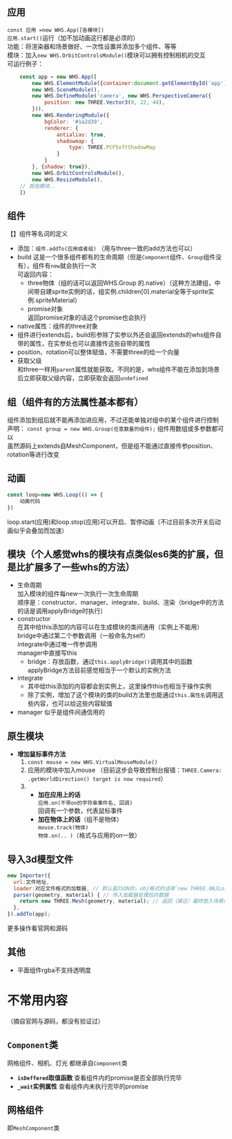 
## 应用
`const 应用 =new WHS.App([各模块])`  
`应用.start()`运行（加不加动画这行都是必须的）  
功能：将渲染器和场景做好、一次性设置并添加多个组件、等等  
模块：加入`new WHS.OrbitControlsModule()`模块可以拥有控制相机的交互  
可运行例子：  
```javascript
    const app = new WHS.App([
        new WHS.ElementModule({container:document.getElementById('app')}), // 这是2个教程里都仅存的写法，不过曾经个人用过一个写法：`new WHS.ElementModule(document.getElementById('app')),`
        new WHS.SceneModule(),
        new WHS.DefineModule('camera', new WHS.PerspectiveCamera({
            position: new THREE.Vector3(0, 22, 44),
        })),
        new WHS.RenderingModule({
            bgColor: '#1a2d39',
            renderer: {
                antialias: true,
                shadowmap: {
                    type: THREE.PCFSoftShadowMap
                }
            }
        }, {shadow: true}),
        new WHS.OrbitControlsModule(),
        new WHS.ResizeModule(),
	// 其他模块..
    ])
```


## 组件
【】组件等名词的定义
- 添加：`组件.addTo(应用或者组)`
  （用与three一致的add方法也可以）
- build
  这是一个很多组件都有的生命周期（但是`Component`组件、`Group`组件没有），组件有`new`就会执行一次  
  可返回内容：
  - three物体（组的话可以返回WHS.Group 的.native）（这种方法建组，中间带自建sprite实例的话，组实例.children[0].material全等于sprite实例.spriteMaterial）  
  - promise对象  
    返回promise对象的话这个promise也会执行  
- native属性：组件的three对象
- 组件进行extends后，build形参除了实参以外还会返回extends的whs组件自带的属性，在实参处也可以直接传这些自带的属性
- position、rotation可以整体赋值，不需要three的给一个向量  
- 获取父级  
  和three一样用`parent`属性就能获取。不同的是，whs组件不能在添加到场景后立即获取父级内容，立即获取会返回`undefined`


## 组（组件有的方法属性基本都有）
组件添加到组后就不能再添加进应用，不过还能单独对组中的某个组件进行控制  
声明： `const group = new WHS.Group(任意数量的组件);` 组件用数组或多参数都可以  
虽然源码上extends自MeshComponent，但是组不能通过直接传参position、rotation等进行改变  


## 动画
```javascript
const loop=new WHS.Loop(() => {
    动画代码
})
```
loop.start(应用)和loop.stop(应用)可以开启、暂停动画（不过目前多次开关后动画似乎会叠加而加速）  


## 模块（个人感觉whs的模块有点类似es6类的扩展，但是比扩展多了一些whs的方法）
- 生命周期  
  加入模块的组件每new一次执行一次生命周期  
  顺序是：constructor、manager、integrate、build、渲染（bridge中的方法的话是调用applyBridge时执行）  
- constructor  
  在其中给this添加的内容可以在生成模块的类间通用（实例上不能用）  
  bridge中通过第二个参数调用（一般命名为self）  
  integrate中通过唯一传参调用  
  manager中直接写this  
  - bridge：存放函数，通过`this.applyBridge()`调用其中的函数  
    applyBridge方法目前感觉相当于一个默认的实例方法  
- integrate  
  - 其中给this添加的内容都会到实例上，这里操作this也相当于操作实例  
  - 除了实例，增加了这个模块的类的build方法里也能通过`this.属性名`调用这些内容，也可以给这些内容赋值
- manager 似乎是组件间通信用的


## 原生模块
- **增加鼠标事件方法**  
  1. `const mouse = new WHS.VirtualMouseModule()`  
  2. 应用的模块中加入mouse （目前这步会导致控制台报错：`THREE.Camera: .getWorldDirection() target is now required`）  
  3. - **加在应用上的话**  
       `应用.on(不带on的字符串事件名, 回调)`  
       回调有一个参数，代表鼠标事件  
     - **加在物体上的话**（组不是物体）  
       `mouse.track(物体)`  
       `物体.on(.. )`（格式与应用的on一致）  


## 导入3d模型文件
```javascript
new Importer({
  url:文件地址,
  loader:对应文件格式的加载器, // 默认是JSON的，obj格式的话用`new THREE.OBJLoader()`
  parser(geometry, material) { // 传入加载器处理后的数据
    return new THREE.Mesh(geometry, material); // 返回（接近）最终放入场景的内容。应该要求是mesh对象
  },
}).addTo(app);
```
更多操作看官网和源码


## 其他
- 平面组件rgba不支持透明度


# 不常用内容
（摘自官网与源码，都没有验证过）


## `Component`类
网格组件、相机、灯光 都继承自`Component`类
- **`isDeffered`取值函数**
  查看组件内的promise是否全部执行完毕
- **`_wait`实例属性**
  查看组件内未执行完毕的promise
  
  
## 网格组件
即`MeshComponent`类
